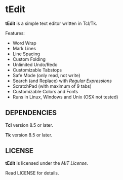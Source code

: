 tEdit
=====
**tEdit** is a simple text editor written in Tcl/Tk.

Features:

* Word Wrap
* Mark Lines
* Line Spacing
* Custom Folding
* Unlimited Undo/Redo
* Customizable Tabstops
* Safe Mode (only read, not write)
* Search (and Replace) with _Regular Expressions_
* ScratchPad (with maximum of 9 tabs)
* Customizable Colors and Fonts
* Runs in Linux, Windows and Unix (OSX not tested)


DEPENDENCIES
------------
**Tcl** version 8.5 or later.

**Tk** version 8.5 or later.


LICENSE
-------
**tEdit** is licensed under the _MIT License_.

Read LICENSE for details.
